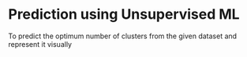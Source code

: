 # Prediction using Unsupervised ML

To predict the optimum number of clusters from the given dataset and represent it visually
